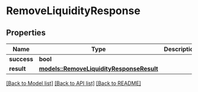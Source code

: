 # RemoveLiquidityResponse

## Properties

Name | Type | Description | Notes
------------ | ------------- | ------------- | -------------
**success** | **bool** |  | 
**result** | [**models::RemoveLiquidityResponseResult**](RemoveLiquidityResponse_result.md) |  | 

[[Back to Model list]](../README.md#documentation-for-models) [[Back to API list]](../README.md#documentation-for-api-endpoints) [[Back to README]](../README.md)


